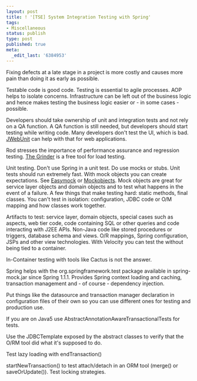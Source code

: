```yaml
---
layout: post
title: ! '[TSE] System Integration Testing with Spring'
tags:
- Miscellaneous
status: publish
type: post
published: true
meta:
  _edit_last: '6384953'
---
```

<p>Fixing defects at a late stage in a project is more costly and causes more pain than doing it as early as possible.</p>

<p>Testable code is good code. Testing is essential to agile processes. AOP helps to isolate concerns. Infrastructure can be left out of the business logic and hence makes testing the business logic easier or - in some cases - possible.</p>

<p>Developers should take ownership of unit and integration tests and not rely on a QA function. A QA function is still needed, but developers should start testing while writing code. Many developers don't test the UI, which is bad. <a href="http://jwebunit.sourceforge.net/">JWebUnit</a> can help with that for web applications.</p>

<p>Rod stresses the importance of performance assurance and regression testing. <a href="http://grinder.sourceforge.net/">The Grinder</a> is a free tool for load testing.</p>

<p>Unit testing. Don't use Spring in a unit test. Do use mocks or stubs. Unit tests should run extremely fast. With mock objects you can create expectations. See <a href="http://www.easymock.org/">Easymock</a> or <a href="http://www.mockobjects.com/">Mockobjects</a>. Mock objects are great for service layer objects and domain objects and to test what happens in the event of a failure. A few things that make testing hard: static methods, final classes. You can't test in isolation: configuration, JDBC code or O/M mapping and how classes work together.</p>

<p>Artifacts to test: service layer, domain objects, special cases such as aspects, web tier code, code containing SQL or other queries and code interacting with J2EE APIs. Non-Java code like stored procedures or triggers, database schema and views. O/R mappings, Spring configuration, JSPs and other view technologies. With Velocity you can test the without being tied to a container.</p>

<p>In-Container testing with tools like Cactus is not the answer.</p>

<p>Spring helps with the org.springframework.test package available in spring-mock.jar since Spring 1.1.1. Provides Spring context loading and caching, transaction management and - of course - dependency injection.</p>

<p>Put things like the datasource and transaction manager declaration in configuration files of their own so you can use different ones for testing and production use.</p>

<p>If you are on Java5 use AbstractAnnotationAwareTransactionalTests for tests.</p>

<p>Use the JDBCTemplate exposed by the abstract classes to verify that the O/RM tool did what it's supposed to do.</p>

<p>Test lazy loading with endTransaction()</p>

<p>startNewTransaction() to test attach/detach in an ORM tool (merge() or saveOrUpdate()). Test locking strategies.</p>

